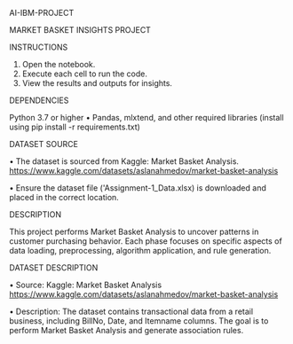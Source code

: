 AI-IBM-PROJECT

MARKET BASKET INSIGHTS PROJECT

INSTRUCTIONS

1. Open the notebook.
2. Execute each cell to run the code.
3. View the results and outputs for insights.

DEPENDENCIES

Python 3.7 or higher
• Pandas, mlxtend, and other required libraries (install using pip install -r requirements.txt)

DATASET SOURCE

• The dataset is sourced from Kaggle: Market Basket Analysis.
https://www.kaggle.com/datasets/aslanahmedov/market-basket-analysis

• Ensure the dataset file ('Assignment-1_Data.xlsx) is downloaded and placed in the correct location.

DESCRIPTION

This project performs Market Basket Analysis to uncover patterns in customer purchasing behavior. Each phase focuses on specific aspects of data loading, preprocessing, algorithm application, and rule generation.

DATASET DESCRIPTION 

• Source: Kaggle: Market Basket Analysis
https://www.kaggle.com/datasets/aslanahmedov/market-basket-analysis 

• Description: The dataset contains transactional data from a retail business, including BillNo, Date, and Itemname columns. The goal is to perform Market Basket Analysis and generate association rules.
